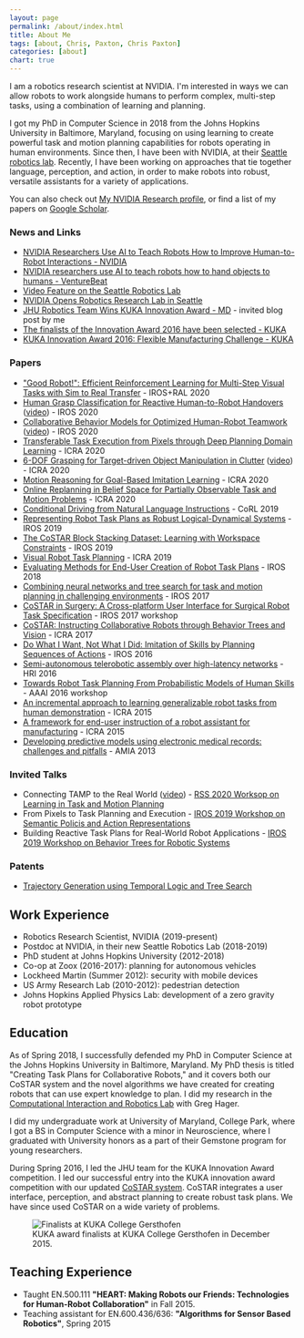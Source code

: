 ```yaml
---
layout: page
permalink: /about/index.html
title: About Me
tags: [about, Chris, Paxton, Chris Paxton]
categories: [about]
chart: true
---
```


I am a robotics research scientist at NVIDIA. I'm interested in ways we can allow robots to work alongside humans to perform complex, multi-step tasks, using a combination of learning and planning.

I got my PhD in Computer Science in 2018 from the Johns Hopkins University in Baltimore, Maryland, focusing on using learning to create powerful task and motion planning capabilities for robots operating in human environments.
Since then, I have been with NVIDIA, at their [Seattle robotics lab](https://youtu.be/JT2viTz_0jU). Recently, I have been working on approaches that tie together language, perception, and action, in order to make robots into robust, versatile assistants for a variety of applications.

<!--<img style="float: right;" src="{{ site.url }}/images/me.jpg">-->

You can also check out [My NVIDIA Research profile](https://research.nvidia.com/person/chris-paxton), or find a list of my papers on [Google Scholar](https://scholar.google.com/citations?user=I1mOQpAAAAAJ&hl=en&oi=ao).

### News and Links

  * [NVIDIA Researchers Use AI to Teach Robots How to Improve Human-to-Robot Interactions - NVIDIA](https://news.developer.nvidia.com/nvidia-researchers-use-ai-to-teach-robots-how-to-improve-human-to-robot-interactions/)
  * [NVIDIA researchers use AI to teach robots how to hand objects to humans - VentureBeat](https://venturebeat.com/2020/03/16/nvidia-researchers-use-ai-to-teach-robots-how-to-hand-objects-to-humans/)
  * [Video Feature on the Seattle Robotics Lab](https://youtu.be/JT2viTz_0jU)
  * [NVIDIA Opens Robotics Research Lab in Seattle](https://news.developer.nvidia.com/nvidia-opens-robotics-research-lab-in-seattle/)
  * [JHU Robotics Team Wins KUKA Innovation Award - MD](https://open.maryland.gov/blog/jhu-robotics-team-wins-kuka-innovation-award/) - invited blog post by me
  * [The finalists of the Innovation Award 2016 have been selected - KUKA](http://www.kuka-robotics.com/en/pressevents/news/NN_14012016_Innovative_Robot_applications_LBR_iiwa.htm)
  * [KUKA Innovation Award 2016: Flexible Manufacturing Challenge - KUKA](https://www.kuka.com/en-DE/Press/Event%20calendar/Hannover%20Fair%202016/kuka-innovation-award)
  
### Papers

  * ["Good Robot!": Efficient Reinforcement Learning for Multi-Step Visual Tasks with Sim to Real Transfer](https://ieeexplore.ieee.org/stamp/stamp.jsp?arnumber=9165109) - IROS+RAL 2020
  * [Human Grasp Classification for Reactive Human-to-Robot Handovers](https://arxiv.org/pdf/2003.06000) ([video](https://www.youtube.com/watch?v=I7mAoEJHee4&feature=youtu.be)) - IROS 2020
  * [Collaborative Behavior Models for Optimized Human-Robot Teamwork](https://arxiv.org/pdf/1910.04339.pdf) ([video](https://www.youtube.com/watch?v=bSY8K-jkRtA)) - IROS 2020
  * [Transferable Task Execution from Pixels through Deep Planning Domain Learning](https://arxiv.org/pdf/2003.03726) - ICRA 2020
  * [6-DOF Grasping for Target-driven Object Manipulation in Clutter](https://arxiv.org/pdf/1912.03628) ([video](https://youtu.be/nVpiMzIj0-c)) - ICRA 2020
  * [Motion Reasoning for Goal-Based Imitation Learning](https://arxiv.org/pdf/1911.05864) - ICRA 2020
  * [Online Replanning in Belief Space for Partially Observable Task and Motion Problems](https://arxiv.org/pdf/1911.04577) - ICRA 2020
  * [Conditional Driving from Natural Language Instructions](https://arxiv.org/pdf/1910.07615) - CoRL 2019
  * [Representing Robot Task Plans as Robust Logical-Dynamical Systems](https://arxiv.org/pdf/1908.01896) - IROS 2019
  * [The CoSTAR Block Stacking Dataset: Learning with Workspace Constraints](https://arxiv.org/pdf/1810.11714.pdf) - IROS 2019
  * [Visual Robot Task Planning](https://arxiv.org/pdf/1804.00062) - ICRA 2019
  * [Evaluating Methods for End-User Creation of Robot Task Plans](https://arxiv.org/pdf/1811.02690) - IROS 2018
  * [Combining neural networks and tree search for task and motion planning in challenging environments](https://arxiv.org/pdf/1703.07887) - IROS 2017
  * [CoSTAR in Surgery: A Cross-platform User Interface for Surgical Robot Task Specification](https://pdfs.semanticscholar.org/b853/81226292ed8a47cb4e059ced14ddcc6ea798.pdf) - IROS 2017 workshop
  * [CoSTAR: Instructing Collaborative Robots through Behavior Trees and Vision](https://arxiv.org/pdf/1611.06145) - ICRA 2017
  * [Do What I Want, Not What I Did: Imitation of Skills by Planning Sequences of Actions](https://arxiv.org/pdf/1612.01215) - IROS 2016
  * [Semi-autonomous telerobotic assembly over high-latency networks](https://dl.acm.org/ft_gateway.cfm?ftid=1702218&id=2906858) - HRI 2016
  * [Towards Robot Task Planning From Probabilistic Models of Human Skills](https://arxiv.org/pdf/1602.04754) - AAAI 2016 workshop
  * [An incremental approach to learning generalizable robot tasks from human demonstration](http://eprints.lincoln.ac.uk/34493/1/ICRA15_0728_FI.pdf) - ICRA 2015
  * [A framework for end-user instruction of a robot assistant for manufacturing](https://ieeexplore.ieee.org/iel7/7128761/7138973/07140065.pdf?casa_token=mrp6oZcPvy4AAAAA:ux_-Jq6IHKCmjodjywSvdBiQyHcoeQrd-M45MfuPOTVdZxjGHEMuS3YbqLeO2Kh2XCTRl8r4xBCO) - ICRA 2015
  * [Developing predictive models using electronic medical records: challenges and pitfalls](https://www.ncbi.nlm.nih.gov/pmc/articles/PMC3900132/) - AMIA 2013

### Invited Talks

  * Connecting TAMP to the Real World ([video](https://www.youtube.com/watch?v=Zzi29kSKlcE)) - [RSS 2020 Worksop on Learning in Task and Motion Planning](https://ipvs.informatik.uni-stuttgart.de/mlr/rss2020Workshop/)
  * From Pixels to Task Planning and Execution - [IROS 2019 Workshop on Semantic Policis and Action Representations](https://sites.google.com/view/spar2019/speakers?authuser=0)
  * Building Reactive Task Plans for Real-World Robot Applications - [IROS 2019 Workshop on Behavior Trees for Robotic Systems](https://behavior-trees-iros-workshop.github.io/)

### Patents

  * [Trajectory Generation using Temporal Logic and Tree Search](https://patentimages.storage.googleapis.com/35/dc/4e/6bf9a63a604604/US10133275.pdf)

## Work Experience

  * Robotics Research Scientist, NVIDIA (2019-present)
  * Postdoc at NVIDIA, in their new Seattle Robotics Lab (2018-2019)
  * PhD student at Johns Hopkins University (2012-2018)
  * Co-op at Zoox (2016-2017): planning for autonomous vehicles
  * Lockheed Martin (Summer 2012): security with mobile devices
  * US Army Research Lab (2010-2012): pedestrian detection
  * Johns Hopkins Applied Physics Lab: development of a zero gravity robot prototype

## Education

As of Spring 2018, I successfully defended my PhD in Computer Science at the Johns Hopkins University in Baltimore, Maryland. My PhD thesis is titled "Creating Task Plans for Collaborative Robots," and it covers both our CoSTAR system and the novel algorithms we have created for creating robots that can use expert knowledge to plan. I did my research in the [Computational Interaction and Robotics Lab](http://cirl.lcsr.jhu.edu/) with Greg Hager.

I did my undergraduate work at University of Maryland, College Park, where I got a BS in Computer Science with a minor in Neuroscience, where I graduated with University honors as a part of their Gemstone program for young researchers.

During Spring 2016, I led the JHU team for the KUKA Innovation Award competition. I led our successful entry into the KUKA innovation award competition with our updated [CoSTAR system](http://cpaxton.github.io/costar_stack/). CoSTAR integrates a user interface, perception, and abstract planning to create robust task plans. We have since used CoSTAR on a wide variety of problems.

<figure>
  <img src="{{ site.url }}/public/kuka2016.jpg" alt="Finalists at KUKA College Gersthofen">
  <figcaption>KUKA award finalists at KUKA College Gersthofen in December 2015.</figcaption>
</figure>

## Teaching Experience

  * Taught EN.500.111 __"HEART: Making Robots our Friends: Technologies for Human-Robot Collaboration"__ in Fall 2015.
  * Teaching assistant for EN.600.436/636: __"Algorithms for Sensor Based Robotics"__, Spring 2015
